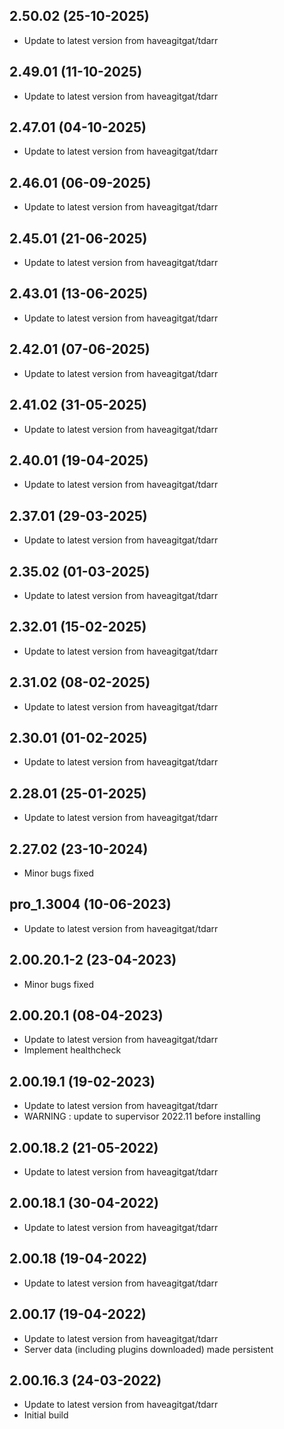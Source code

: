 
## 2.50.02 (25-10-2025)
- Update to latest version from haveagitgat/tdarr

## 2.49.01 (11-10-2025)
- Update to latest version from haveagitgat/tdarr

## 2.47.01 (04-10-2025)
- Update to latest version from haveagitgat/tdarr

## 2.46.01 (06-09-2025)
- Update to latest version from haveagitgat/tdarr
## 2.45.01 (21-06-2025)

- Update to latest version from haveagitgat/tdarr

## 2.43.01 (13-06-2025)

- Update to latest version from haveagitgat/tdarr

## 2.42.01 (07-06-2025)

- Update to latest version from haveagitgat/tdarr

## 2.41.02 (31-05-2025)

- Update to latest version from haveagitgat/tdarr

## 2.40.01 (19-04-2025)

- Update to latest version from haveagitgat/tdarr

## 2.37.01 (29-03-2025)

- Update to latest version from haveagitgat/tdarr

## 2.35.02 (01-03-2025)

- Update to latest version from haveagitgat/tdarr

## 2.32.01 (15-02-2025)

- Update to latest version from haveagitgat/tdarr

## 2.31.02 (08-02-2025)

- Update to latest version from haveagitgat/tdarr

## 2.30.01 (01-02-2025)

- Update to latest version from haveagitgat/tdarr

## 2.28.01 (25-01-2025)

- Update to latest version from haveagitgat/tdarr

## 2.27.02 (23-10-2024)

- Minor bugs fixed

## pro_1.3004 (10-06-2023)

- Update to latest version from haveagitgat/tdarr

## 2.00.20.1-2 (23-04-2023)

- Minor bugs fixed

## 2.00.20.1 (08-04-2023)

- Update to latest version from haveagitgat/tdarr
- Implement healthcheck

## 2.00.19.1 (19-02-2023)

- Update to latest version from haveagitgat/tdarr
- WARNING : update to supervisor 2022.11 before installing

## 2.00.18.2 (21-05-2022)

- Update to latest version from haveagitgat/tdarr

## 2.00.18.1 (30-04-2022)

- Update to latest version from haveagitgat/tdarr

## 2.00.18 (19-04-2022)

- Update to latest version from haveagitgat/tdarr

## 2.00.17 (19-04-2022)

- Update to latest version from haveagitgat/tdarr
- Server data (including plugins downloaded) made persistent

## 2.00.16.3 (24-03-2022)

- Update to latest version from haveagitgat/tdarr
- Initial build
